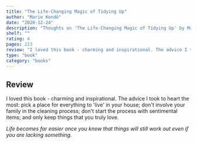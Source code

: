 ```yaml
---
title: "The Life-Changing Magic of Tidying Up"
author: "Marie Kondō"
date: "2020-12-24"
description: "Thoughts on 'The Life-Changing Magic of Tidying Up' by Marie Kondō."
shelf: ""
rating: 4
pages: 213
review: "I loved this book - charming and inspirational. The advice I took to heart the most: pick a place for everything to 'live' in your house; don't involve your family in the cleaning process; don't start the process with sentimental items; and only keep things that you truly love.<br/><br/><i>Life becomes far easier once you know that things will still work out even if you are lacking something.</i>"
type: "book"
category: "books"
---
```


## Review

I loved this book - charming and inspirational. The advice I took to heart the most: pick a place for everything to 'live' in your house; don't involve your family in the cleaning process; don't start the process with sentimental items; and only keep things that you truly love.

_Life becomes far easier once you know that things will still work out even if you are lacking something._
